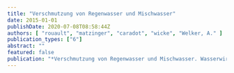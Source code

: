 ```yaml
---
title: "Verschmutzung von Regenwasser und Mischwasser"
date: 2015-01-01
publishDate: 2020-07-08T08:58:44Z
authors: [ "rouault", "matzinger", "caradot", "wicke", "Welker, A." ]
publication_types: ["6"]
abstract: ""
featured: false
publication: "*Verschmutzung von Regenwasser und Mischwasser. Wasserwirtschafts-Kurse, 4. Bis 6. März 2015, Kassel. Entwässerungskonzepte / Sanierungsplanung.*"
---
```


